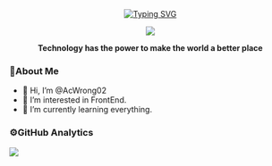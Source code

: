<div align="center">
  
  <!-- dynamic typing effect 动态打字效果 -->
  <div align="center">
    <a href="https://juejin.cn/user/3573865851917943">
      <img src="https://readme-typing-svg.demolab.com?font=Fira+Code&pause=1000&width=435&lines=Console.log(%22Hello%2C%20World%22);AcWrong02&center=true&size=27" alt="Typing SVG" />
    </a>
  </div>

  <!-- knock code pictures 敲代码的图片 -->
  <img src="https://cdn.jsdelivr.net/gh/sun0225SUN/sun0225SUN/assets/images/coding.gif" /><br>
<p><b>Technology has the power to make the world a better place</b></p>
</div>

###  🚀About Me
- 👋 Hi, I’m @AcWrong02
- 👀 I’m interested in FrontEnd.
- 🌱 I’m currently learning everything.

### ⚙️GitHub Analytics
<img src="https://github-readme-stats.vercel.app/api?username=AcWrong02" />
